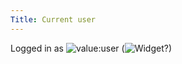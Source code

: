 ```yaml
---
Title: Current user
---
```


Logged in as ![value:user](value:user) (![Widget](%base_url%/system/components/currentuser/widget)?)
